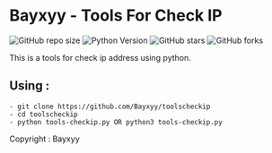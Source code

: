 # Bayxyy - Tools For Check IP

![GitHub repo size](https://img.shields.io/github/repo-size/bayxyy/toolscheckip)
![Python Version](https://img.shields.io/badge/Python-v3.11%2B-blue)
![GitHub stars](https://img.shields.io/github/stars/bayxyy/toolscheckip?style=social)
![GitHub forks](https://img.shields.io/github/forks/bayxyy/toolscheckip?style=social)

This is a tools for check ip address using python.

## Using :

```
- git clone https://github.com/Bayxyy/toolscheckip
- cd toolscheckip
- python tools-checkip.py OR python3 tools-checkip.py
```

Copyright : Bayxyy

